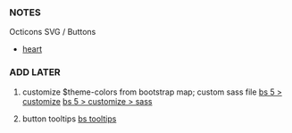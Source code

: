 
### NOTES ###

Octicons SVG / Buttons
- [heart](https://primer.style/octicons/heart-fill-24)

### ADD LATER ###

1. customize $theme-colors from bootstrap map; custom sass file
[bs 5 > customize](https://getbootstrap.com/docs/5.0/customize/overview/)
[bs 5 > customize > sass](https://getbootstrap.com/docs/5.0/customize/sass/)

2. button tooltips
[bs tooltips](https://getbootstrap.com/docs/4.0/components/tooltips/)